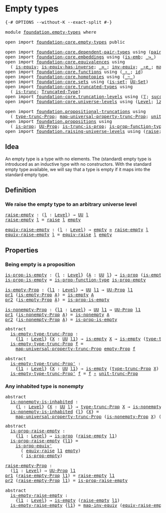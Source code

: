 # Empty types

<pre class="Agda"><a id="24" class="Symbol">{-#</a> <a id="28" class="Keyword">OPTIONS</a> <a id="36" class="Pragma">--without-K</a> <a id="48" class="Pragma">--exact-split</a> <a id="62" class="Symbol">#-}</a>

<a id="67" class="Keyword">module</a> <a id="74" href="foundation.empty-types.html" class="Module">foundation.empty-types</a> <a id="97" class="Keyword">where</a>

<a id="104" class="Keyword">open</a> <a id="109" class="Keyword">import</a> <a id="116" href="foundation-core.empty-types.html" class="Module">foundation-core.empty-types</a> <a id="144" class="Keyword">public</a>

<a id="152" class="Keyword">open</a> <a id="157" class="Keyword">import</a> <a id="164" href="foundation-core.dependent-pair-types.html" class="Module">foundation-core.dependent-pair-types</a> <a id="201" class="Keyword">using</a> <a id="207" class="Symbol">(</a><a id="208" href="foundation-core.dependent-pair-types.html#575" class="InductiveConstructor">pair</a><a id="212" class="Symbol">;</a> <a id="214" href="foundation-core.dependent-pair-types.html#592" class="Field">pr1</a><a id="217" class="Symbol">;</a> <a id="219" href="foundation-core.dependent-pair-types.html#604" class="Field">pr2</a><a id="222" class="Symbol">)</a>
<a id="224" class="Keyword">open</a> <a id="229" class="Keyword">import</a> <a id="236" href="foundation-core.embeddings.html" class="Module">foundation-core.embeddings</a> <a id="263" class="Keyword">using</a> <a id="269" class="Symbol">(</a><a id="270" href="foundation-core.embeddings.html#980" class="Function">is-emb</a><a id="276" class="Symbol">;</a> <a id="278" href="foundation-core.embeddings.html#1062" class="Function Operator">_↪_</a><a id="281" class="Symbol">)</a>
<a id="283" class="Keyword">open</a> <a id="288" class="Keyword">import</a> <a id="295" href="foundation-core.equivalences.html" class="Module">foundation-core.equivalences</a> <a id="324" class="Keyword">using</a>
  <a id="332" class="Symbol">(</a> <a id="334" href="foundation-core.equivalences.html#1542" class="Function">is-equiv</a><a id="342" class="Symbol">;</a> <a id="344" href="foundation-core.equivalences.html#2999" class="Function">is-equiv-has-inverse</a><a id="364" class="Symbol">;</a> <a id="366" href="foundation-core.equivalences.html#1607" class="Function Operator">_≃_</a><a id="369" class="Symbol">;</a> <a id="371" href="foundation-core.equivalences.html#5707" class="Function">inv-equiv</a><a id="380" class="Symbol">;</a> <a id="382" href="foundation-core.equivalences.html#7855" class="Function Operator">_∘e_</a><a id="386" class="Symbol">;</a> <a id="388" href="foundation-core.equivalences.html#5022" class="Function">map-inv-equiv</a><a id="401" class="Symbol">)</a>
<a id="403" class="Keyword">open</a> <a id="408" class="Keyword">import</a> <a id="415" href="foundation-core.functions.html" class="Module">foundation-core.functions</a> <a id="441" class="Keyword">using</a> <a id="447" class="Symbol">(</a><a id="448" href="foundation-core.functions.html#407" class="Function Operator">_∘_</a><a id="451" class="Symbol">;</a> <a id="453" href="foundation-core.functions.html#309" class="Function">id</a><a id="455" class="Symbol">)</a>
<a id="457" class="Keyword">open</a> <a id="462" class="Keyword">import</a> <a id="469" href="foundation-core.homotopies.html" class="Module">foundation-core.homotopies</a> <a id="496" class="Keyword">using</a> <a id="502" class="Symbol">(</a><a id="503" href="foundation-core.homotopies.html#467" class="Function Operator">_~_</a><a id="506" class="Symbol">)</a>
<a id="508" class="Keyword">open</a> <a id="513" class="Keyword">import</a> <a id="520" href="foundation-core.sets.html" class="Module">foundation-core.sets</a> <a id="541" class="Keyword">using</a> <a id="547" class="Symbol">(</a><a id="548" href="foundation-core.sets.html#1099" class="Function">is-set</a><a id="554" class="Symbol">;</a> <a id="556" href="foundation-core.sets.html#1177" class="Function">UU-Set</a><a id="562" class="Symbol">)</a>
<a id="564" class="Keyword">open</a> <a id="569" class="Keyword">import</a> <a id="576" href="foundation-core.truncated-types.html" class="Module">foundation-core.truncated-types</a> <a id="608" class="Keyword">using</a>
  <a id="616" class="Symbol">(</a> <a id="618" href="foundation-core.truncated-types.html#1727" class="Function">is-trunc</a><a id="626" class="Symbol">;</a> <a id="628" href="foundation-core.truncated-types.html#1912" class="Function">Truncated-Type</a><a id="642" class="Symbol">)</a>
<a id="644" class="Keyword">open</a> <a id="649" class="Keyword">import</a> <a id="656" href="foundation-core.truncation-levels.html" class="Module">foundation-core.truncation-levels</a> <a id="690" class="Keyword">using</a> <a id="696" class="Symbol">(</a><a id="697" href="foundation-core.truncation-levels.html#382" class="Datatype">𝕋</a><a id="698" class="Symbol">;</a> <a id="700" href="foundation-core.truncation-levels.html#419" class="InductiveConstructor">succ-𝕋</a><a id="706" class="Symbol">)</a>
<a id="708" class="Keyword">open</a> <a id="713" class="Keyword">import</a> <a id="720" href="foundation-core.universe-levels.html" class="Module">foundation-core.universe-levels</a> <a id="752" class="Keyword">using</a> <a id="758" class="Symbol">(</a><a id="759" href="Agda.Primitive.html#597" class="Postulate">Level</a><a id="764" class="Symbol">;</a> <a id="766" href="Agda.Primitive.html#764" class="Primitive">lzero</a><a id="771" class="Symbol">;</a> <a id="773" href="foundation-core.universe-levels.html#222" class="Primitive">UU</a><a id="775" class="Symbol">)</a>

<a id="778" class="Keyword">open</a> <a id="783" class="Keyword">import</a> <a id="790" href="foundation.propositional-truncations.html" class="Module">foundation.propositional-truncations</a> <a id="827" class="Keyword">using</a>
  <a id="835" class="Symbol">(</a> <a id="837" href="foundation.propositional-truncations.html#2012" class="Function">type-trunc-Prop</a><a id="852" class="Symbol">;</a> <a id="854" href="foundation.propositional-truncations.html#5222" class="Function">map-universal-property-trunc-Prop</a><a id="887" class="Symbol">;</a> <a id="889" href="foundation.propositional-truncations.html#2096" class="Function">unit-trunc-Prop</a><a id="904" class="Symbol">)</a>
<a id="906" class="Keyword">open</a> <a id="911" class="Keyword">import</a> <a id="918" href="foundation.propositions.html" class="Module">foundation.propositions</a> <a id="942" class="Keyword">using</a>
  <a id="950" class="Symbol">(</a> <a id="952" href="foundation-core.propositions.html#1295" class="Function">is-prop</a><a id="959" class="Symbol">;</a> <a id="961" href="foundation-core.propositions.html#1380" class="Function">UU-Prop</a><a id="968" class="Symbol">;</a> <a id="970" href="foundation.propositions.html#966" class="Function">is-trunc-is-prop</a><a id="986" class="Symbol">;</a> <a id="988" href="foundation-core.propositions.html#7822" class="Function">is-prop-function-type</a><a id="1009" class="Symbol">;</a> <a id="1011" href="foundation-core.propositions.html#4873" class="Function">is-prop-equiv&#39;</a><a id="1025" class="Symbol">)</a>
<a id="1027" class="Keyword">open</a> <a id="1032" class="Keyword">import</a> <a id="1039" href="foundation.raising-universe-levels.html" class="Module">foundation.raising-universe-levels</a> <a id="1074" class="Keyword">using</a> <a id="1080" class="Symbol">(</a><a id="1081" href="foundation.raising-universe-levels.html#964" class="Datatype">raise</a><a id="1086" class="Symbol">;</a> <a id="1088" href="foundation.raising-universe-levels.html#1541" class="Function">equiv-raise</a><a id="1099" class="Symbol">)</a>
</pre>
## Idea

An empty type is a type with no elements. The (standard) empty type is introduced as an inductive type with no constructors. With the standard empty type available, we will say that a type is empty if it maps into the standard empty type.

## Definition

### We raise the empty type to an arbitrary universe level

<pre class="Agda"><a id="raise-empty"></a><a id="1438" href="foundation.empty-types.html#1438" class="Function">raise-empty</a> <a id="1450" class="Symbol">:</a> <a id="1452" class="Symbol">(</a><a id="1453" href="foundation.empty-types.html#1453" class="Bound">l</a> <a id="1455" class="Symbol">:</a> <a id="1457" href="Agda.Primitive.html#597" class="Postulate">Level</a><a id="1462" class="Symbol">)</a> <a id="1464" class="Symbol">→</a> <a id="1466" href="foundation-core.universe-levels.html#222" class="Primitive">UU</a> <a id="1469" href="foundation.empty-types.html#1453" class="Bound">l</a>
<a id="1471" href="foundation.empty-types.html#1438" class="Function">raise-empty</a> <a id="1483" href="foundation.empty-types.html#1483" class="Bound">l</a> <a id="1485" class="Symbol">=</a> <a id="1487" href="foundation.raising-universe-levels.html#964" class="Datatype">raise</a> <a id="1493" href="foundation.empty-types.html#1483" class="Bound">l</a> <a id="1495" href="foundation-core.empty-types.html#1044" class="Datatype">empty</a>

<a id="equiv-raise-empty"></a><a id="1502" href="foundation.empty-types.html#1502" class="Function">equiv-raise-empty</a> <a id="1520" class="Symbol">:</a> <a id="1522" class="Symbol">(</a><a id="1523" href="foundation.empty-types.html#1523" class="Bound">l</a> <a id="1525" class="Symbol">:</a> <a id="1527" href="Agda.Primitive.html#597" class="Postulate">Level</a><a id="1532" class="Symbol">)</a> <a id="1534" class="Symbol">→</a> <a id="1536" href="foundation-core.empty-types.html#1044" class="Datatype">empty</a> <a id="1542" href="foundation-core.equivalences.html#1607" class="Function Operator">≃</a> <a id="1544" href="foundation.empty-types.html#1438" class="Function">raise-empty</a> <a id="1556" href="foundation.empty-types.html#1523" class="Bound">l</a>
<a id="1558" href="foundation.empty-types.html#1502" class="Function">equiv-raise-empty</a> <a id="1576" href="foundation.empty-types.html#1576" class="Bound">l</a> <a id="1578" class="Symbol">=</a> <a id="1580" href="foundation.raising-universe-levels.html#1541" class="Function">equiv-raise</a> <a id="1592" href="foundation.empty-types.html#1576" class="Bound">l</a> <a id="1594" href="foundation-core.empty-types.html#1044" class="Datatype">empty</a>
</pre>
## Properties


### Being empty is a proposition

<pre class="Agda"><a id="is-prop-is-empty"></a><a id="1663" href="foundation.empty-types.html#1663" class="Function">is-prop-is-empty</a> <a id="1680" class="Symbol">:</a> <a id="1682" class="Symbol">{</a><a id="1683" href="foundation.empty-types.html#1683" class="Bound">l</a> <a id="1685" class="Symbol">:</a> <a id="1687" href="Agda.Primitive.html#597" class="Postulate">Level</a><a id="1692" class="Symbol">}</a> <a id="1694" class="Symbol">{</a><a id="1695" href="foundation.empty-types.html#1695" class="Bound">A</a> <a id="1697" class="Symbol">:</a> <a id="1699" href="foundation-core.universe-levels.html#222" class="Primitive">UU</a> <a id="1702" href="foundation.empty-types.html#1683" class="Bound">l</a><a id="1703" class="Symbol">}</a> <a id="1705" class="Symbol">→</a> <a id="1707" href="foundation-core.propositions.html#1295" class="Function">is-prop</a> <a id="1715" class="Symbol">(</a><a id="1716" href="foundation-core.empty-types.html#1215" class="Function">is-empty</a> <a id="1725" href="foundation.empty-types.html#1695" class="Bound">A</a><a id="1726" class="Symbol">)</a>
<a id="1728" href="foundation.empty-types.html#1663" class="Function">is-prop-is-empty</a> <a id="1745" class="Symbol">=</a> <a id="1747" href="foundation-core.propositions.html#7822" class="Function">is-prop-function-type</a> <a id="1769" href="foundation-core.empty-types.html#2364" class="Function">is-prop-empty</a>

<a id="is-empty-Prop"></a><a id="1784" href="foundation.empty-types.html#1784" class="Function">is-empty-Prop</a> <a id="1798" class="Symbol">:</a> <a id="1800" class="Symbol">{</a><a id="1801" href="foundation.empty-types.html#1801" class="Bound">l1</a> <a id="1804" class="Symbol">:</a> <a id="1806" href="Agda.Primitive.html#597" class="Postulate">Level</a><a id="1811" class="Symbol">}</a> <a id="1813" class="Symbol">→</a> <a id="1815" href="foundation-core.universe-levels.html#222" class="Primitive">UU</a> <a id="1818" href="foundation.empty-types.html#1801" class="Bound">l1</a> <a id="1821" class="Symbol">→</a> <a id="1823" href="foundation-core.propositions.html#1380" class="Function">UU-Prop</a> <a id="1831" href="foundation.empty-types.html#1801" class="Bound">l1</a>
<a id="1834" href="foundation-core.dependent-pair-types.html#592" class="Field">pr1</a> <a id="1838" class="Symbol">(</a><a id="1839" href="foundation.empty-types.html#1784" class="Function">is-empty-Prop</a> <a id="1853" href="foundation.empty-types.html#1853" class="Bound">A</a><a id="1854" class="Symbol">)</a> <a id="1856" class="Symbol">=</a> <a id="1858" href="foundation-core.empty-types.html#1215" class="Function">is-empty</a> <a id="1867" href="foundation.empty-types.html#1853" class="Bound">A</a>
<a id="1869" href="foundation-core.dependent-pair-types.html#604" class="Field">pr2</a> <a id="1873" class="Symbol">(</a><a id="1874" href="foundation.empty-types.html#1784" class="Function">is-empty-Prop</a> <a id="1888" href="foundation.empty-types.html#1888" class="Bound">A</a><a id="1889" class="Symbol">)</a> <a id="1891" class="Symbol">=</a> <a id="1893" href="foundation.empty-types.html#1663" class="Function">is-prop-is-empty</a>

<a id="is-nonempty-Prop"></a><a id="1911" href="foundation.empty-types.html#1911" class="Function">is-nonempty-Prop</a> <a id="1928" class="Symbol">:</a> <a id="1930" class="Symbol">{</a><a id="1931" href="foundation.empty-types.html#1931" class="Bound">l1</a> <a id="1934" class="Symbol">:</a> <a id="1936" href="Agda.Primitive.html#597" class="Postulate">Level</a><a id="1941" class="Symbol">}</a> <a id="1943" class="Symbol">→</a> <a id="1945" href="foundation-core.universe-levels.html#222" class="Primitive">UU</a> <a id="1948" href="foundation.empty-types.html#1931" class="Bound">l1</a> <a id="1951" class="Symbol">→</a> <a id="1953" href="foundation-core.propositions.html#1380" class="Function">UU-Prop</a> <a id="1961" href="foundation.empty-types.html#1931" class="Bound">l1</a>
<a id="1964" href="foundation-core.dependent-pair-types.html#592" class="Field">pr1</a> <a id="1968" class="Symbol">(</a><a id="1969" href="foundation.empty-types.html#1911" class="Function">is-nonempty-Prop</a> <a id="1986" href="foundation.empty-types.html#1986" class="Bound">A</a><a id="1987" class="Symbol">)</a> <a id="1989" class="Symbol">=</a> <a id="1991" href="foundation-core.empty-types.html#1276" class="Function">is-nonempty</a> <a id="2003" href="foundation.empty-types.html#1986" class="Bound">A</a>
<a id="2005" href="foundation-core.dependent-pair-types.html#604" class="Field">pr2</a> <a id="2009" class="Symbol">(</a><a id="2010" href="foundation.empty-types.html#1911" class="Function">is-nonempty-Prop</a> <a id="2027" href="foundation.empty-types.html#2027" class="Bound">A</a><a id="2028" class="Symbol">)</a> <a id="2030" class="Symbol">=</a> <a id="2032" href="foundation.empty-types.html#1663" class="Function">is-prop-is-empty</a>
</pre>
<pre class="Agda"><a id="2062" class="Keyword">abstract</a>
  <a id="is-empty-type-trunc-Prop"></a><a id="2073" href="foundation.empty-types.html#2073" class="Function">is-empty-type-trunc-Prop</a> <a id="2098" class="Symbol">:</a>
    <a id="2104" class="Symbol">{</a><a id="2105" href="foundation.empty-types.html#2105" class="Bound">l1</a> <a id="2108" class="Symbol">:</a> <a id="2110" href="Agda.Primitive.html#597" class="Postulate">Level</a><a id="2115" class="Symbol">}</a> <a id="2117" class="Symbol">{</a><a id="2118" href="foundation.empty-types.html#2118" class="Bound">X</a> <a id="2120" class="Symbol">:</a> <a id="2122" href="foundation-core.universe-levels.html#222" class="Primitive">UU</a> <a id="2125" href="foundation.empty-types.html#2105" class="Bound">l1</a><a id="2127" class="Symbol">}</a> <a id="2129" class="Symbol">→</a> <a id="2131" href="foundation-core.empty-types.html#1215" class="Function">is-empty</a> <a id="2140" href="foundation.empty-types.html#2118" class="Bound">X</a> <a id="2142" class="Symbol">→</a> <a id="2144" href="foundation-core.empty-types.html#1215" class="Function">is-empty</a> <a id="2153" class="Symbol">(</a><a id="2154" href="foundation.propositional-truncations.html#2012" class="Function">type-trunc-Prop</a> <a id="2170" href="foundation.empty-types.html#2118" class="Bound">X</a><a id="2171" class="Symbol">)</a>
  <a id="2175" href="foundation.empty-types.html#2073" class="Function">is-empty-type-trunc-Prop</a> <a id="2200" href="foundation.empty-types.html#2200" class="Bound">f</a> <a id="2202" class="Symbol">=</a>
    <a id="2208" href="foundation.propositional-truncations.html#5222" class="Function">map-universal-property-trunc-Prop</a> <a id="2242" href="foundation-core.empty-types.html#2414" class="Function">empty-Prop</a> <a id="2253" href="foundation.empty-types.html#2200" class="Bound">f</a>

<a id="2256" class="Keyword">abstract</a>
  <a id="is-empty-type-trunc-Prop&#39;"></a><a id="2267" href="foundation.empty-types.html#2267" class="Function">is-empty-type-trunc-Prop&#39;</a> <a id="2293" class="Symbol">:</a>
    <a id="2299" class="Symbol">{</a><a id="2300" href="foundation.empty-types.html#2300" class="Bound">l1</a> <a id="2303" class="Symbol">:</a> <a id="2305" href="Agda.Primitive.html#597" class="Postulate">Level</a><a id="2310" class="Symbol">}</a> <a id="2312" class="Symbol">{</a><a id="2313" href="foundation.empty-types.html#2313" class="Bound">X</a> <a id="2315" class="Symbol">:</a> <a id="2317" href="foundation-core.universe-levels.html#222" class="Primitive">UU</a> <a id="2320" href="foundation.empty-types.html#2300" class="Bound">l1</a><a id="2322" class="Symbol">}</a> <a id="2324" class="Symbol">→</a> <a id="2326" href="foundation-core.empty-types.html#1215" class="Function">is-empty</a> <a id="2335" class="Symbol">(</a><a id="2336" href="foundation.propositional-truncations.html#2012" class="Function">type-trunc-Prop</a> <a id="2352" href="foundation.empty-types.html#2313" class="Bound">X</a><a id="2353" class="Symbol">)</a> <a id="2355" class="Symbol">→</a> <a id="2357" href="foundation-core.empty-types.html#1215" class="Function">is-empty</a> <a id="2366" href="foundation.empty-types.html#2313" class="Bound">X</a>
  <a id="2370" href="foundation.empty-types.html#2267" class="Function">is-empty-type-trunc-Prop&#39;</a> <a id="2396" href="foundation.empty-types.html#2396" class="Bound">f</a> <a id="2398" class="Symbol">=</a> <a id="2400" href="foundation.empty-types.html#2396" class="Bound">f</a> <a id="2402" href="foundation-core.functions.html#407" class="Function Operator">∘</a> <a id="2404" href="foundation.propositional-truncations.html#2096" class="Function">unit-trunc-Prop</a>
</pre>
### Any inhabited type is nonempty

<pre class="Agda"><a id="2469" class="Keyword">abstract</a>
  <a id="is-nonempty-is-inhabited"></a><a id="2480" href="foundation.empty-types.html#2480" class="Function">is-nonempty-is-inhabited</a> <a id="2505" class="Symbol">:</a>
    <a id="2511" class="Symbol">{</a><a id="2512" href="foundation.empty-types.html#2512" class="Bound">l</a> <a id="2514" class="Symbol">:</a> <a id="2516" href="Agda.Primitive.html#597" class="Postulate">Level</a><a id="2521" class="Symbol">}</a> <a id="2523" class="Symbol">{</a><a id="2524" href="foundation.empty-types.html#2524" class="Bound">X</a> <a id="2526" class="Symbol">:</a> <a id="2528" href="foundation-core.universe-levels.html#222" class="Primitive">UU</a> <a id="2531" href="foundation.empty-types.html#2512" class="Bound">l</a><a id="2532" class="Symbol">}</a> <a id="2534" class="Symbol">→</a> <a id="2536" href="foundation.propositional-truncations.html#2012" class="Function">type-trunc-Prop</a> <a id="2552" href="foundation.empty-types.html#2524" class="Bound">X</a> <a id="2554" class="Symbol">→</a> <a id="2556" href="foundation-core.empty-types.html#1276" class="Function">is-nonempty</a> <a id="2568" href="foundation.empty-types.html#2524" class="Bound">X</a>
  <a id="2572" href="foundation.empty-types.html#2480" class="Function">is-nonempty-is-inhabited</a> <a id="2597" class="Symbol">{</a><a id="2598" href="foundation.empty-types.html#2598" class="Bound">l</a><a id="2599" class="Symbol">}</a> <a id="2601" class="Symbol">{</a><a id="2602" href="foundation.empty-types.html#2602" class="Bound">X</a><a id="2603" class="Symbol">}</a> <a id="2605" class="Symbol">=</a>
    <a id="2611" href="foundation.propositional-truncations.html#5222" class="Function">map-universal-property-trunc-Prop</a> <a id="2645" class="Symbol">(</a><a id="2646" href="foundation.empty-types.html#1911" class="Function">is-nonempty-Prop</a> <a id="2663" href="foundation.empty-types.html#2602" class="Bound">X</a><a id="2664" class="Symbol">)</a> <a id="2666" class="Symbol">(λ</a> <a id="2669" href="foundation.empty-types.html#2669" class="Bound">x</a> <a id="2671" href="foundation.empty-types.html#2671" class="Bound">f</a> <a id="2673" class="Symbol">→</a> <a id="2675" href="foundation.empty-types.html#2671" class="Bound">f</a> <a id="2677" href="foundation.empty-types.html#2669" class="Bound">x</a><a id="2678" class="Symbol">)</a>
</pre>
<pre class="Agda"><a id="2693" class="Keyword">abstract</a>
  <a id="is-prop-raise-empty"></a><a id="2704" href="foundation.empty-types.html#2704" class="Function">is-prop-raise-empty</a> <a id="2724" class="Symbol">:</a>
    <a id="2730" class="Symbol">{</a><a id="2731" href="foundation.empty-types.html#2731" class="Bound">l1</a> <a id="2734" class="Symbol">:</a> <a id="2736" href="Agda.Primitive.html#597" class="Postulate">Level</a><a id="2741" class="Symbol">}</a> <a id="2743" class="Symbol">→</a> <a id="2745" href="foundation-core.propositions.html#1295" class="Function">is-prop</a> <a id="2753" class="Symbol">(</a><a id="2754" href="foundation.empty-types.html#1438" class="Function">raise-empty</a> <a id="2766" href="foundation.empty-types.html#2731" class="Bound">l1</a><a id="2768" class="Symbol">)</a>
  <a id="2772" href="foundation.empty-types.html#2704" class="Function">is-prop-raise-empty</a> <a id="2792" class="Symbol">{</a><a id="2793" href="foundation.empty-types.html#2793" class="Bound">l1</a><a id="2795" class="Symbol">}</a> <a id="2797" class="Symbol">=</a>
    <a id="2803" href="foundation-core.propositions.html#4873" class="Function">is-prop-equiv&#39;</a>
      <a id="2824" class="Symbol">(</a> <a id="2826" href="foundation.raising-universe-levels.html#1541" class="Function">equiv-raise</a> <a id="2838" href="foundation.empty-types.html#2793" class="Bound">l1</a> <a id="2841" href="foundation-core.empty-types.html#1044" class="Datatype">empty</a><a id="2846" class="Symbol">)</a>
      <a id="2854" class="Symbol">(</a> <a id="2856" href="foundation-core.empty-types.html#2364" class="Function">is-prop-empty</a><a id="2869" class="Symbol">)</a>

<a id="raise-empty-Prop"></a><a id="2872" href="foundation.empty-types.html#2872" class="Function">raise-empty-Prop</a> <a id="2889" class="Symbol">:</a>
  <a id="2893" class="Symbol">(</a><a id="2894" href="foundation.empty-types.html#2894" class="Bound">l1</a> <a id="2897" class="Symbol">:</a> <a id="2899" href="Agda.Primitive.html#597" class="Postulate">Level</a><a id="2904" class="Symbol">)</a> <a id="2906" class="Symbol">→</a> <a id="2908" href="foundation-core.propositions.html#1380" class="Function">UU-Prop</a> <a id="2916" href="foundation.empty-types.html#2894" class="Bound">l1</a>
<a id="2919" href="foundation-core.dependent-pair-types.html#592" class="Field">pr1</a> <a id="2923" class="Symbol">(</a><a id="2924" href="foundation.empty-types.html#2872" class="Function">raise-empty-Prop</a> <a id="2941" href="foundation.empty-types.html#2941" class="Bound">l1</a><a id="2943" class="Symbol">)</a> <a id="2945" class="Symbol">=</a> <a id="2947" href="foundation.empty-types.html#1438" class="Function">raise-empty</a> <a id="2959" href="foundation.empty-types.html#2941" class="Bound">l1</a>
<a id="2962" href="foundation-core.dependent-pair-types.html#604" class="Field">pr2</a> <a id="2966" class="Symbol">(</a><a id="2967" href="foundation.empty-types.html#2872" class="Function">raise-empty-Prop</a> <a id="2984" href="foundation.empty-types.html#2984" class="Bound">l1</a><a id="2986" class="Symbol">)</a> <a id="2988" class="Symbol">=</a> <a id="2990" href="foundation.empty-types.html#2704" class="Function">is-prop-raise-empty</a>

<a id="3011" class="Keyword">abstract</a>
  <a id="is-empty-raise-empty"></a><a id="3022" href="foundation.empty-types.html#3022" class="Function">is-empty-raise-empty</a> <a id="3043" class="Symbol">:</a>
    <a id="3049" class="Symbol">{</a><a id="3050" href="foundation.empty-types.html#3050" class="Bound">l1</a> <a id="3053" class="Symbol">:</a> <a id="3055" href="Agda.Primitive.html#597" class="Postulate">Level</a><a id="3060" class="Symbol">}</a> <a id="3062" class="Symbol">→</a> <a id="3064" href="foundation-core.empty-types.html#1215" class="Function">is-empty</a> <a id="3073" class="Symbol">(</a><a id="3074" href="foundation.empty-types.html#1438" class="Function">raise-empty</a> <a id="3086" href="foundation.empty-types.html#3050" class="Bound">l1</a><a id="3088" class="Symbol">)</a>
  <a id="3092" href="foundation.empty-types.html#3022" class="Function">is-empty-raise-empty</a> <a id="3113" class="Symbol">{</a><a id="3114" href="foundation.empty-types.html#3114" class="Bound">l1</a><a id="3116" class="Symbol">}</a> <a id="3118" class="Symbol">=</a> <a id="3120" href="foundation-core.equivalences.html#5022" class="Function">map-inv-equiv</a> <a id="3134" class="Symbol">(</a><a id="3135" href="foundation.empty-types.html#1502" class="Function">equiv-raise-empty</a> <a id="3153" href="foundation.empty-types.html#3114" class="Bound">l1</a><a id="3155" class="Symbol">)</a>
</pre>